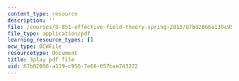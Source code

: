 ```yaml
---
content_type: resource
description: ''
file: /courses/8-851-effective-field-theory-spring-2013/87b82066a139c9507e66057bae743272_kZcGNN5cYCg.pdf
file_type: application/pdf
learning_resource_types: []
ocw_type: OCWFile
resourcetype: Document
title: 3play pdf file
uid: 87b82066-a139-c950-7e66-057bae743272
---
```

